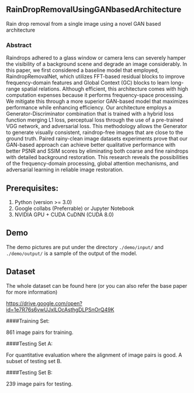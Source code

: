 ## RainDropRemovalUsingGANbasedArchitecture
Rain drop removal from a single image using a novel GAN based architecture

### Abstract

Raindrops adhered to a glass window or camera lens can severely hamper the visibility of a background scene and degrade an image considerably. In this paper, we first considered a baseline model that employed, RaindropRemovalNet, which utilizes FFT-based residual blocks to improve frequency-domain features and Global Context (GC) blocks to learn long-range spatial relations. Although efficient, this architecture comes with high computation expenses because it performs frequency-space processing. We mitigate this through a more superior GAN-based model that maximizes performance while enhancing efficiency. Our architecture employs a Generator-Discriminator combination that is trained with a hybrid loss function merging L1 loss, perceptual loss through the use of a pre-trained VGG network, and adversarial loss. This methodology allows the Generator to generate visually consistent, raindrop-free images that are close to the ground truth. Paired rainy-clean image datasets experiments prove that our GAN-based approach can achieve better qualitative performance with better PSNR and SSIM scores by eliminating both coarse and fine raindrops with detailed background restoration. This research reveals the possibilities of the frequency-domain processing, global attention mechanisms, and adversarial learning in reliable image restoration. 

## Prerequisites:

1. Python (version >= 3.0)
2. Google collabs (Preferrable) or Jupyter Notebook
3. NVIDIA GPU + CUDA CuDNN (CUDA 8.0)


## Demo

The demo pictures are put under the directory `./demo/input/` and `./demo/output/` is a sample of the output of the model. 

## Dataset

The whole dataset can be found here (or you can also refer the base paper for more information)

https://drive.google.com/open?id=1e7R76s6vwUJxILOcAsthgDLPSnOrQ49K

####Training Set:

861 image pairs for training.



####Testing Set A:

For quantitative evaluation where the alignment of image pairs is good. A subset of testing set B.



####Testing Set B:

239 image pairs for testing.




